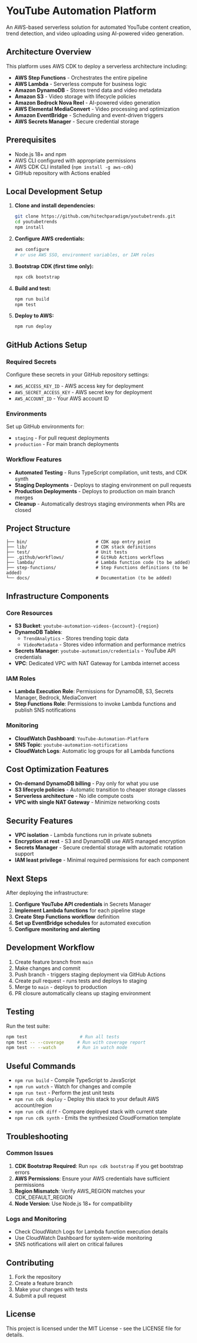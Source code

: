 # YouTube Automation Platform

An AWS-based serverless solution for automated YouTube content creation, trend detection, and video uploading using AI-powered video generation.

## Architecture Overview

This platform uses AWS CDK to deploy a serverless architecture including:

- **AWS Step Functions** - Orchestrates the entire pipeline
- **AWS Lambda** - Serverless compute for business logic
- **Amazon DynamoDB** - Stores trend data and video metadata
- **Amazon S3** - Video storage with lifecycle policies
- **Amazon Bedrock Nova Reel** - AI-powered video generation
- **AWS Elemental MediaConvert** - Video processing and optimization
- **Amazon EventBridge** - Scheduling and event-driven triggers
- **AWS Secrets Manager** - Secure credential storage

## Prerequisites

- Node.js 18+ and npm
- AWS CLI configured with appropriate permissions
- AWS CDK CLI installed (`npm install -g aws-cdk`)
- GitHub repository with Actions enabled

## Local Development Setup

1. **Clone and install dependencies:**
   ```bash
   git clone https://github.com/hitechparadigm/youtubetrends.git
   cd youtubetrends
   npm install
   ```

2. **Configure AWS credentials:**
   ```bash
   aws configure
   # or use AWS SSO, environment variables, or IAM roles
   ```

3. **Bootstrap CDK (first time only):**
   ```bash
   npx cdk bootstrap
   ```

4. **Build and test:**
   ```bash
   npm run build
   npm test
   ```

5. **Deploy to AWS:**
   ```bash
   npm run deploy
   ```

## GitHub Actions Setup

### Required Secrets

Configure these secrets in your GitHub repository settings:

- `AWS_ACCESS_KEY_ID` - AWS access key for deployment
- `AWS_SECRET_ACCESS_KEY` - AWS secret key for deployment  
- `AWS_ACCOUNT_ID` - Your AWS account ID

### Environments

Set up GitHub environments for:
- `staging` - For pull request deployments
- `production` - For main branch deployments

### Workflow Features

- **Automated Testing** - Runs TypeScript compilation, unit tests, and CDK synth
- **Staging Deployments** - Deploys to staging environment on pull requests
- **Production Deployments** - Deploys to production on main branch merges
- **Cleanup** - Automatically destroys staging environments when PRs are closed

## Project Structure

```
├── bin/                          # CDK app entry point
├── lib/                          # CDK stack definitions
├── test/                         # Unit tests
├── .github/workflows/            # GitHub Actions workflows
├── lambda/                       # Lambda function code (to be added)
├── step-functions/               # Step Functions definitions (to be added)
└── docs/                         # Documentation (to be added)
```

## Infrastructure Components

### Core Resources

- **S3 Bucket**: `youtube-automation-videos-{account}-{region}`
- **DynamoDB Tables**: 
  - `TrendAnalytics` - Stores trending topic data
  - `VideoMetadata` - Stores video information and performance metrics
- **Secrets Manager**: `youtube-automation/credentials` - YouTube API credentials
- **VPC**: Dedicated VPC with NAT Gateway for Lambda internet access

### IAM Roles

- **Lambda Execution Role**: Permissions for DynamoDB, S3, Secrets Manager, Bedrock, MediaConvert
- **Step Functions Role**: Permissions to invoke Lambda functions and publish SNS notifications

### Monitoring

- **CloudWatch Dashboard**: `YouTube-Automation-Platform`
- **SNS Topic**: `youtube-automation-notifications`
- **CloudWatch Logs**: Automatic log groups for all Lambda functions

## Cost Optimization Features

- **On-demand DynamoDB billing** - Pay only for what you use
- **S3 lifecycle policies** - Automatic transition to cheaper storage classes
- **Serverless architecture** - No idle compute costs
- **VPC with single NAT Gateway** - Minimize networking costs

## Security Features

- **VPC isolation** - Lambda functions run in private subnets
- **Encryption at rest** - S3 and DynamoDB use AWS managed encryption
- **Secrets Manager** - Secure credential storage with automatic rotation support
- **IAM least privilege** - Minimal required permissions for each component

## Next Steps

After deploying the infrastructure:

1. **Configure YouTube API credentials** in Secrets Manager
2. **Implement Lambda functions** for each pipeline stage
3. **Create Step Functions workflow** definition
4. **Set up EventBridge schedules** for automated execution
5. **Configure monitoring and alerting**

## Development Workflow

1. Create feature branch from `main`
2. Make changes and commit
3. Push branch - triggers staging deployment via GitHub Actions
4. Create pull request - runs tests and deploys to staging
5. Merge to `main` - deploys to production
6. PR closure automatically cleans up staging environment

## Testing

Run the test suite:
```bash
npm test                    # Run all tests
npm test -- --coverage     # Run with coverage report
npm test -- --watch        # Run in watch mode
```

## Useful Commands

- `npm run build` - Compile TypeScript to JavaScript
- `npm run watch` - Watch for changes and compile
- `npm run test` - Perform the jest unit tests
- `npm run cdk deploy` - Deploy this stack to your default AWS account/region
- `npm run cdk diff` - Compare deployed stack with current state
- `npm run cdk synth` - Emits the synthesized CloudFormation template

## Troubleshooting

### Common Issues

1. **CDK Bootstrap Required**: Run `npx cdk bootstrap` if you get bootstrap errors
2. **AWS Permissions**: Ensure your AWS credentials have sufficient permissions
3. **Region Mismatch**: Verify AWS_REGION matches your CDK_DEFAULT_REGION
4. **Node Version**: Use Node.js 18+ for compatibility

### Logs and Monitoring

- Check CloudWatch Logs for Lambda function execution details
- Use CloudWatch Dashboard for system-wide monitoring
- SNS notifications will alert on critical failures

## Contributing

1. Fork the repository
2. Create a feature branch
3. Make your changes with tests
4. Submit a pull request

## License

This project is licensed under the MIT License - see the LICENSE file for details.